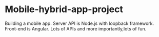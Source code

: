 # Mobile-hybrid-app-project
Building a mobile app. Server API is Node.js with loopback framework. Front-end is Angular. Lots of APIs and more importantly,lots of fun.
